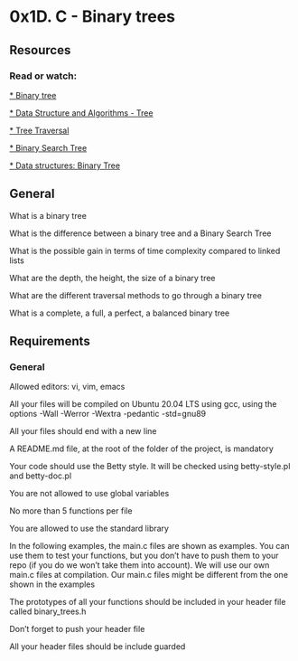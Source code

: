 # 0x1D. C - Binary trees
## Resources
### Read or watch:

[* Binary tree](https://en.wikipedia.org/wiki/Binary_tree)

[* Data Structure and Algorithms - Tree](https://www.tutorialspoint.com/data_structures_algorithms/tree_data_structure.htm)

[* Tree Traversal](https://www.programiz.com/dsa/tree-traversal)

[* Binary Search Tree](https://en.wikipedia.org/wiki/Binary_search_tree)

[* Data structures: Binary Tree](https://www.youtube.com/watch?v=H5JubkIy_p8)
## General
What is a binary tree

What is the difference between a binary tree and a Binary Search Tree

What is the possible gain in terms of time complexity compared to linked lists

What are the depth, the height, the size of a binary tree

What are the different traversal methods to go through a binary tree

What is a complete, a full, a perfect, a balanced binary tree
## Requirements
### General
Allowed editors: vi, vim, emacs

All your files will be compiled on Ubuntu 20.04 LTS using gcc, using the options -Wall -Werror -Wextra -pedantic -std=gnu89

All your files should end with a new line

A README.md file, at the root of the folder of the project, is mandatory

Your code should use the Betty style. It will be checked using betty-style.pl and betty-doc.pl

You are not allowed to use global variables

No more than 5 functions per file

You are allowed to use the standard library

In the following examples, the main.c files are shown as examples. You can use them to test your functions, but you don’t have to push them to your repo (if you do we won’t take them into account). We will use our own main.c files at compilation. Our main.c files might be different from the one shown in the examples

The prototypes of all your functions should be included in your header file called binary_trees.h

Don’t forget to push your header file

All your header files should be include guarded
